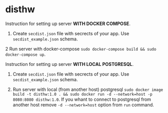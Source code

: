 # disthw

Instruction for setting up server **WITH DOCKER COMPOSE**.

1. Create `secdist.json` file with secrects of your app. Use `secdist_example.json` schema.

2 Run server with docker-compose `sudo docker-compose build && sudo docker-compose up`.

Instruction for setting up server **WITH LOCAL POSTGRESQL**.

1. Create `secdist.json` file with secrects of your app. Use `secdist_example.json` schema.

2. Run server with local (from another host) postgresql `sudo docker image build -t disthw:1.0 . && sudo docker run -d --network=host -p 8080:8080 disthw:1.0`. If you whant to connect to postgresql from another host remove `-d --network=host` option from `run` command.
